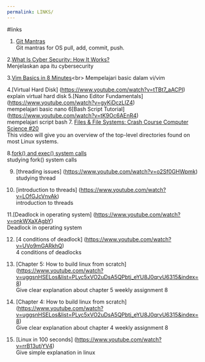 ```yaml
---
permalink: LINKS/
---
```


#links

1. [Git Mantras](https://osp4diss.vlsm.org/osp-119.html)<br>
Git mantras for OS pull, add, commit, push.

2.[What Is Cyber Security: How It Works?](https://youtu.be/inWWhr5tnEA?feature=shared)<br>
Menjelaskan apa itu cybersecurity 
 
3.[Vim Basics in 8 Minutes](https://youtu.be/ggSyF1SVFr4?si=J8_XKPxVu63ntte_)<br> 
Mempelajari basic dalam vi/vim

4.[Virtual Hard Disk] (https://www.youtube.com/watch?v=tTBt7_aACPI)<br>
explain virtual hard disk
5.[Nano Editor Fundamentals] (https://www.youtube.com/watch?v=gyKiDczLIZ4) <br>
mempelajari basic nano
6[Bash Script Tutorial] (https://www.youtube.com/watch?v=tK9Oc6AEnR4) <br>
mempelajari script bash
7. [Files & File Systems: Crash Course Computer Science #20](https://www.youtube.com/watch?v=KN8YgJnShPM) <br>
This video will give you an overview of the top-level directories found on most Linux systems.

8.[fork() and exec() system calls](https://www.youtube.com/watch?v=IFEFVXvjiHY)<br>
studying fork() system calls

9. [threading issues] (https://www.youtube.com/watch?v=o2Sf0GHWpmk) <br>
studying thread

10. [introduction to threads] (https://www.youtube.com/watch?v=LOfGJcVnvAk) <br>
introduction to threads

11.[Deadlock in operating system] (https://www.youtube.com/watch?v=onkWXaXAgbY) <br>
Deadlock in operating system

12. [4 conditions of deadlock] (https://www.youtube.com/watch?v=UVo9mGARkhQ) <br>
4 conditions of deadlocks

13. [Chapter 5: How to build linux from scratch] (https://www.youtube.com/watch?v=uggsnHSELos&list=PLyc5xVO2uDsA5QPbtj_eYU8J0qrvU6315&index=8) <br>
Give clear explanation about chapter 5 weekly assignment 8

14. [Chapter 4: How to build linux from scratch] (https://www.youtube.com/watch?v=uggsnHSELos&list=PLyc5xVO2uDsA5QPbtj_eYU8J0qrvU6315&index=8) <br>
Give clear explanation about chapter 4 weekly assignment 8

15. [Linux in 100 seconds] (https://www.youtube.com/watch?v=rrB13utjYV4) <br>
Give simple explanation in linux
